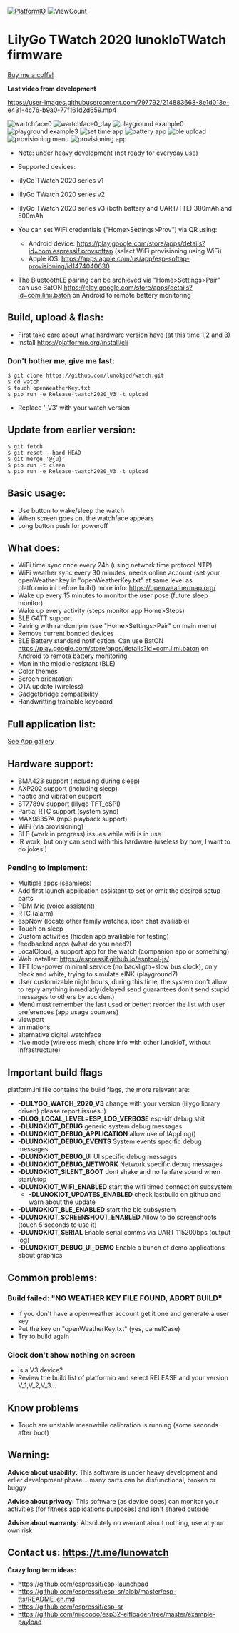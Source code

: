 [![PlatformIO](https://github.com/lunokjod/watch/workflows/PlatformIO/badge.svg)](https://github.com/lunokjod/watch/actions/) ![ViewCount](https://views.whatilearened.today/views/github/lunokjod/watch.svg)



# LilyGo TWatch 2020 lunokIoTWatch firmware

[Buy me a coffe!](https://www.buymeacoffee.com/lunokjod)

**Last video from development**

https://user-images.githubusercontent.com/797792/214883668-8e1d013e-e431-4c76-b9a0-77f161d2d659.mp4

![wartchface0](/doc/watchface0.png)
![wartchface0_day](/doc/day_watchface0.png)
![playground example0](/doc/playground0.png)
![playground example3](/doc/playground3.png)
![set time app](/doc/settime.png)
![battery app](/doc/battery.png)
![ble upload](/doc/ble_upload.png)
![provisioning menu](/doc/mainmenu_provisioning.png)
![provisioning app](/doc/provisioning.png)

* Note: under heavy development (not ready for everyday use)


* Supported devices:
 * lilyGo TWatch 2020 series v1
 * lilyGo TWatch 2020 series v2
 * lilyGo TWatch 2020 series v3 (both battery and UART/TTL) 380mAh and 500mAh



* You can set WiFi credentials ("Home>Settings>Prov") via QR using:
  * Android device: https://play.google.com/store/apps/details?id=com.espressif.provsoftap (select WiFi provisioning using WiFi)
  * Apple iOS: https://apps.apple.com/us/app/esp-softap-provisioning/id1474040630

* The BluetoothLE pairing can be archieved via "Home>Settings>Pair" can use BatON https://play.google.com/store/apps/details?id=com.limi.baton on Android to remote battery monitoring

## Build, upload & flash:
 * First take care about what hardware version have (at this time 1,2 and 3)
 * Install https://platformio.org/install/cli

### Don't bother me, give me fast:
```
$ git clone https://github.com/lunokjod/watch.git
$ cd watch
$ touch openWeatherKey.txt
$ pio run -e Release-twatch2020_V3 -t upload
```
 * Replace '_V3' with your watch version

## Update from earlier version:
```
$ git fetch
$ git reset --hard HEAD
$ git merge '@{u}'
$ pio run -t clean
$ pio run -e Release-twatch2020_V3 -t upload
```

## Basic usage:

* Use button to wake/sleep the watch
* When screen goes on, the watchface appears
* Long button push for poweroff

## What does:

* WiFi time sync once every 24h (using network time protocol NTP)
* WiFi weather sync every 30 minutes, needs online account (set your openWeather key in "openWeatherKey.txt" at same level as platformio.ini before build) more info: https://openweathermap.org/
* Wake up every 15 minutes to monitor the user pose (future sleep monitor)
* Wake up every activity (steps monitor app Home>Steps)
 * BLE GATT support
  * Pairing with random pin (see "Home>Settings>Pair" on main menu)
   * Remove current bonded devices
  * BLE Battery standard notification. Can use BatON https://play.google.com/store/apps/details?id=com.limi.baton on Android to remote battery monitoring
  * Man in the middle resistant (BLE)
 * Color themes
 * Screen orientation
 * OTA update (wireless)
 * Gadgetbridge compatibility
 * Handwritting trainable keyboard

## Full application list:

[See App gallery](src/app/README.md)

## Hardware support:
 * BMA423 support (including during sleep)
 * AXP202 support (including sleep)
 * haptic and vibration support
 * ST7789V support (lilygo TFT_eSPI)
 * Partial RTC support (system sync)
 * MAX98357A (mp3 playback support)
 * WiFi (via provisioning)
 * BLE (work in progress) issues while wifi is in use
 * IR work, but only can send with this hardware (useless by now, I want to do jokes!)

### Pending to implement:
* Multiple apps (seamless)
* Add first launch application assistant to set or omit the desired setup parts
* PDM Mic (voice assistant)
* RTC (alarm)
* espNow (locate other family watches, icon chat availiable)
* Touch on sleep
* Custom activities (hidden app availiable for testing)
* feedbacked apps (what do you need?)
* LocalCloud, a support app for the watch (companion app or something)
* Web installer: https://espressif.github.io/esptool-js/
* TFT low-power minimal service (no backligth+slow bus clock), only black and white, trying to simulate eINK (playground7)
 * User customizable night hours, during this time, the system don't allow to reply anything inmediatly(delayed send guarantees don't send stupid messages to others by accident)
 * Menú must remember the last used or better: reorder the list with user preferences (app usage counters)
 * viewport
 * animations
 * alternative digital watchface 
 * hive mode (wireless mesh, share info with other lunokIoT, without infrastructure)
## Important build flags
 platform.ini file contains the build flags, the more relevant are:
 * **-DLILYGO_WATCH_2020_V3** change with your version (lilygo library driven) please report issues :)
* **-DLOG_LOCAL_LEVEL=ESP_LOG_VERBOSE** esp-idf debug shit
* **-DLUNOKIOT_DEBUG** generic system debug messages
* **-DLUNOKIOT_DEBUG_APPLICATION** allow use of lAppLog()
* **-DLUNOKIOT_DEBUG_EVENTS** System events specific debug messages
* **-DLUNOKIOT_DEBUG_UI** UI specific debug messages
* **-DLUNOKIOT_DEBUG_NETWORK** Network specific debug messages
* **-DLUNOKIOT_SILENT_BOOT** dont shake and no fanfare sound when start/stop
* **-DLUNOKIOT_WIFI_ENABLED** start the wifi timed connection subsystem
  * **-DLUNOKIOT_UPDATES_ENABLED** check lastbuild on github and warn about the update
* **-DLUNOKIOT_BLE_ENABLED** start the ble subsystem
* **-DLUNOKIOT_SCREENSHOOT_ENABLED** Allow to do screenshoots (touch 5 seconds to use it)
* **-DLUNOKIOT_SERIAL** Enable serial comms via UART 115200bps (output log)
* **-DLUNOKIOT_DEBUG_UI_DEMO** Enable a bunch of demo applications about graphics
## Common problems:
### Build failed: "NO WEATHER KEY FILE FOUND, ABORT BUILD"
 * If you don't have a openweather account get it one and generate a user key
 * Put the key on "openWeatherKey.txt" (yes, camelCase)
 * Try to build again
### Clock don't show nothing on screen
 * is a V3 device?
 * Review the build list of platformio and select RELEASE and your version V_1,V_2,V_3...

## Know problems
 * Touch are unstable meanwhile calibration is running (some seconds after boot)

## Warning:

**Advice about usability:** This software is under heavy development and erlier development phase... many parts can be disfunctional, broken or buggy

**Advise about privacy:** This software (as device does) can monitor your activities (for fitness applications purposes) and isn't shared outside

**Advise about warranty:** Absolutely no warrant about nothing, use at your own risk

## Contact us: https://t.me/lunowatch

**Crazy long term ideas:**
 * https://github.com/espressif/esp-launchpad
 * https://github.com/espressif/esp-sr/blob/master/esp-tts/README_en.md
 * https://github.com/espressif/esp-sr
 * https://github.com/niicoooo/esp32-elfloader/tree/master/example-payload
